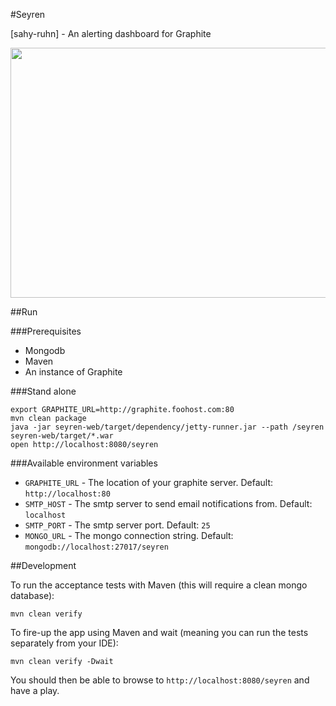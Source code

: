 #Seyren

[sahy-ruhn] - An alerting dashboard for Graphite

<img src="http://i.imgur.com/vikGy.png" height="400" width="700" />

##Run

###Prerequisites

* Mongodb
* Maven
* An instance of Graphite

###Stand alone

```
export GRAPHITE_URL=http://graphite.foohost.com:80
mvn clean package
java -jar seyren-web/target/dependency/jetty-runner.jar --path /seyren seyren-web/target/*.war
open http://localhost:8080/seyren
```

###Available environment variables
* `GRAPHITE_URL` - The location of your graphite server. Default: `http://localhost:80`
* `SMTP_HOST` - The smtp server to send email notifications from. Default: `localhost`
* `SMTP_PORT` - The smtp server port. Default: `25`
* `MONGO_URL` - The mongo connection string. Default: `mongodb://localhost:27017/seyren`

##Development

To run the acceptance tests with Maven (this will require a clean mongo database):

```
mvn clean verify
```

To fire-up the app using Maven and wait (meaning you can run the tests separately from your IDE):

```
mvn clean verify -Dwait
```

You should then be able to browse to `http://localhost:8080/seyren` and have a play.
